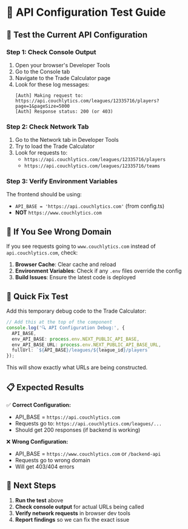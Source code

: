 # 🔧 API Configuration Test Guide

## 🎯 **Test the Current API Configuration**

### **Step 1: Check Console Output**
1. Open your browser's Developer Tools
2. Go to the Console tab
3. Navigate to the Trade Calculator page
4. Look for these log messages:
   ```
   [Auth] Making request to: https://api.couchlytics.com/leagues/12335716/players?page=1&pageSize=5000
   [Auth] Response status: 200 (or 403)
   ```

### **Step 2: Check Network Tab**
1. Go to the Network tab in Developer Tools
2. Try to load the Trade Calculator
3. Look for requests to:
   - `https://api.couchlytics.com/leagues/12335716/players`
   - `https://api.couchlytics.com/leagues/12335716/teams`

### **Step 3: Verify Environment Variables**
The frontend should be using:
- `API_BASE = 'https://api.couchlytics.com'` (from config.ts)
- **NOT** `https://www.couchlytics.com`

## 🚨 **If You See Wrong Domain**

If you see requests going to `www.couchlytics.com` instead of `api.couchlytics.com`, check:

1. **Browser Cache**: Clear cache and reload
2. **Environment Variables**: Check if any `.env` files override the config
3. **Build Issues**: Ensure the latest code is deployed

## 🔧 **Quick Fix Test**

Add this temporary debug code to the Trade Calculator:

```typescript
// Add this at the top of the component
console.log('🔍 API Configuration Debug:', {
  API_BASE,
  env_API_BASE: process.env.NEXT_PUBLIC_API_BASE,
  env_API_BASE_URL: process.env.NEXT_PUBLIC_API_BASE_URL,
  fullUrl: `${API_BASE}/leagues/${league_id}/players`
});
```

This will show exactly what URLs are being constructed.

## 📋 **Expected Results**

✅ **Correct Configuration:**
- API_BASE = `https://api.couchlytics.com`
- Requests go to: `https://api.couchlytics.com/leagues/...`
- Should get 200 responses (if backend is working)

❌ **Wrong Configuration:**
- API_BASE = `https://www.couchlytics.com` or `/backend-api`
- Requests go to wrong domain
- Will get 403/404 errors

## 🚀 **Next Steps**

1. **Run the test** above
2. **Check console output** for actual URLs being called
3. **Verify network requests** in browser dev tools
4. **Report findings** so we can fix the exact issue
